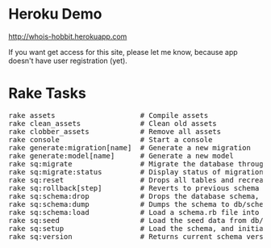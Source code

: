 # Heroku Demo

http://whois-hobbit.herokuapp.com

If you want get access for this site, please let me know, because app doesn't have user registration (yet).

# Rake Tasks

<pre>
rake assets                    # Compile assets
rake clean_assets              # Clean old assets
rake clobber_assets            # Remove all assets
rake console                   # Start a console
rake generate:migration[name]  # Generate a new migration
rake generate:model[name]      # Generate a new model
rake sq:migrate                # Migrate the database through scripts in db/migrate and update db/schema.rb by invoking sq:schema:dump
rake sq:migrate:status         # Display status of migrations
rake sq:reset                  # Drops all tables and recreates the schema from db/schema.rb
rake sq:rollback[step]         # Reverts to previous schema version
rake sq:schema:drop            # Drops the database schema, using schema.rb
rake sq:schema:dump            # Dumps the schema to db/schema.db
rake sq:schema:load            # Load a schema.rb file into the database
rake sq:seed                   # Load the seed data from db/seeds.rb
rake sq:setup                  # Load the schema, and initialize with the seed data (use sq:reset to also drop the database first)
rake sq:version                # Returns current schema version
</pre>